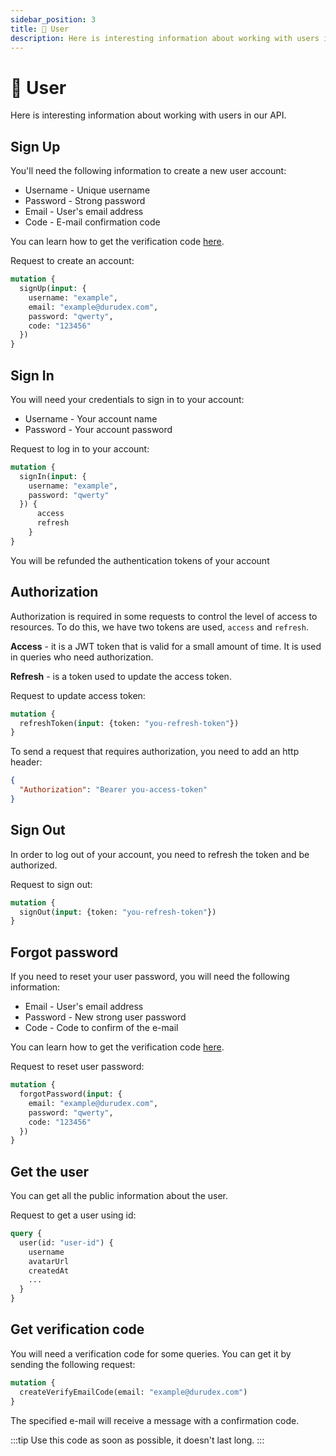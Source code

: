 ```yaml
---
sidebar_position: 3
title: 🙂 User
description: Here is interesting information about working with users in our API.
---
```


# 🙂  User

Here is interesting information about working with users in our API.

## Sign Up

You'll need the following information to create a new user account:

+ Username - Unique username
+ Password - Strong password
+ Email - User's email address
+ Code - E-mail confirmation code

You can learn how to get the verification code [here](#get-verification-code).

Request to create an account:

```graphql
mutation {
  signUp(input: {
    username: "example",
    email: "example@durudex.com",
    password: "qwerty",
    code: "123456"
  })
}
```

## Sign In

You will need your credentials to sign in to your account:

+ Username - Your account name
+ Password - Your account password

Request to log in to your account:

```graphql
mutation {
  signIn(input: {
    username: "example",
    password: "qwerty"
  }) {
      access
      refresh
    }
}
```

You will be refunded the authentication tokens of your account

## Authorization

Authorization is required in some requests to control the level of access to resources.
To do this, we have two tokens are used, `access` and `refresh`.

**Access** - it is a JWT token that is valid for a small amount of time. It is used in queries
who need аuthorization.

**Refresh** - is a token used to update the access token.

Request to update access token:
```graphql
mutation {
  refreshToken(input: {token: "you-refresh-token"})
}
```

To send a request that requires authorization, you need to add an http header:

```json
{
  "Authorization": "Bearer you-access-token"
}
```

## Sign Out

In order to log out of your account, you need to refresh the token and be authorized.

Request to sign out:
```graphql
mutation {
  signOut(input: {token: "you-refresh-token"})
}
```


## Forgot password 

If you need to reset your user password, you will need the following information:

+ Email - User's email address
+ Password - New strong user password
+ Code - Code to confirm of the e-mail

You can learn how to get the verification code [here](#get-verification-code).

Request to reset user password:
```graphql
mutation {
  forgotPassword(input: {
    email: "example@durudex.com",
    password: "qwerty",
    code: "123456"
  })
}
```

## Get the user

You can get all the public information about the user.

Request to get a user using id:
```graphql
query {
  user(id: "user-id") {
    username
    avatarUrl
    createdAt
    ...
  }
}
```

## Get verification code

You will need a verification code for some queries. You can get it by sending the following request:

```graphql
mutation {
  createVerifyEmailCode(email: "example@durudex.com")
}
```

The specified e-mail will receive a message with a confirmation code.

:::tip
Use this code as soon as possible, it doesn't last long.
:::
